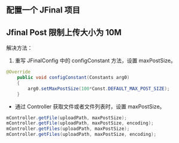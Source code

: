 ## 配置一个 JFinal 项目

## Jfinal Post 限制上传大小为 10M
解决方法：
1. 重写 JFinalConfig 中的 configConstant 方法，设置 maxPostSize。
```java
@Override
	public void configConstant(Constants arg0)
	{
		arg0.setMaxPostSize(100*Const.DEFAULT_MAX_POST_SIZE);
	}
```  
- 通过 Controller 获取文件或者文件列表时，设置 maxPostSize。
```java  
mController.getFile(uploadPath, maxPostSize);
mController.getFile(uploadPath, maxPostSize, encoding);
mController.getFiles(uploadPath, maxPostSize);
mController.getFiles(uploadPath, maxPostSize, encoding);  
```
